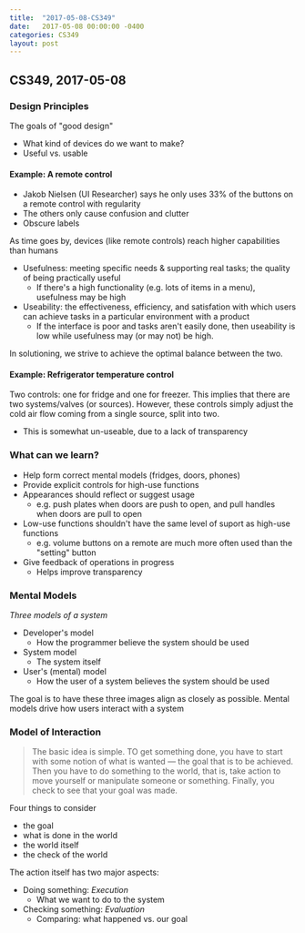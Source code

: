 ```yaml
---
title:  "2017-05-08-CS349"
date:   2017-05-08 00:00:00 -0400
categories: CS349
layout: post
---
```

## CS349, 2017-05-08




### Design Principles ###

The goals of "good design"

* What kind of devices do we want to make?
* Useful vs. usable

#### Example: A remote control ####

* Jakob Nielsen (UI Researcher) says he only uses 33% of the buttons on a remote control with regularity
* The others only cause confusion and clutter
* Obscure labels

As time goes by, devices (like remote controls) reach higher capabilities than humans

* Usefulness: meeting specific needs & supporting real tasks; the quality of being practically useful
    - If there's a high functionality (e.g. lots of items in a menu), usefulness may be high
* Useability: the effectiveness, efficiency, and satisfation with which users can achieve tasks in a particular environment with a product
    - If the interface is poor and tasks aren't easily done, then useability is low while usefulness may (or may not) be high.

In solutioning, we strive to achieve the optimal balance between the two.

#### Example: Refrigerator temperature control ####

Two controls: one for fridge and one for freezer. This implies that there are two systems/valves (or sources). However, these controls simply adjust the cold air flow coming from a single source, split into two.

* This is somewhat un-useable, due to a lack of transparency


### What can we learn? ###

* Help form correct mental models (fridges, doors, phones)
* Provide explicit controls for high-use functions
* Appearances should reflect or suggest usage
    - e.g. push plates when doors are push to open, and pull handles when doors are pull to open
* Low-use functions shouldn't have the same level of suport as high-use functions
    - e.g. volume buttons on a remote are much more often used than the "setting" button
* Give feedback of operations in progress
    - Helps improve transparency


### Mental Models ###
*Three models of a system*

* Developer's model
    - How the programmer believe the system should be used
* System model
    - The system itself
* User's (mental) model
    - How the user of a system believes the system should be used

The goal is to have these three images align as closely as possible. Mental models drive how users interact with a system


### Model of Interaction ###

> The basic idea is simple. TO get something done, you have to start with some notion of what is wanted — the goal that is to be achieved. Then you have to do something to the world, that is, take action to move yourself or manipulate someone or something. Finally, you check to see that your goal was made.

Four things to consider

* the goal
* what is done in the world
* the world itself
* the check of the world

The action itself has two major aspects:

* Doing something: *Execution*
    - What we want to do to the system
* Checking something: *Evaluation*
    - Comparing: what happened vs. our goal


